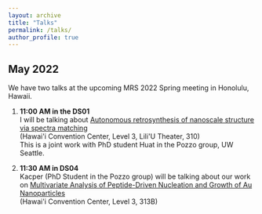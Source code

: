 ```yaml
---
layout: archive
title: "Talks"
permalink: /talks/
author_profile: true
---
```


## May 2022

We have two talks at the upcoming MRS 2022 Spring meeting in Honolulu, Hawaii.

1. **11:00 AM in the DS01**   
I will be talking about [Autonomous retrosynthesis of nanoscale structure via spectra matching](https://doi.org/10.26434/chemrxiv-2022-dmn8w)   
(Hawai'i Convention Center, Level 3, Lili'U Theater, 310)  
This is a joint work with PhD student Huat in the Pozzo group, UW Seattle.

2. **11:30 AM in DS04**  
Kacper (PhD Student in the Pozzo group) will be talking about our work on [Multivariate Analysis of Peptide-Driven Nucleation and Growth of Au Nanoparticles](https://doi.org/10.26434/chemrxiv-2022-jnhdn)  
(Hawai'i Convention Center, Level 3, 313B)  